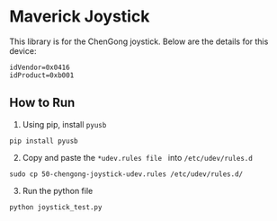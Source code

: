 # Maverick Joystick
This library is for the ChenGong joystick. Below are the details for this device:

```
idVendor=0x0416
idProduct=0xb001
```
## How to Run
1. Using pip, install `pyusb`
```
pip install pyusb
```
2. Copy and paste the `*udev.rules file ` into `/etc/udev/rules.d`
```
sudo cp 50-chengong-joystick-udev.rules /etc/udev/rules.d/
```
3. Run the python file
```
python joystick_test.py
```